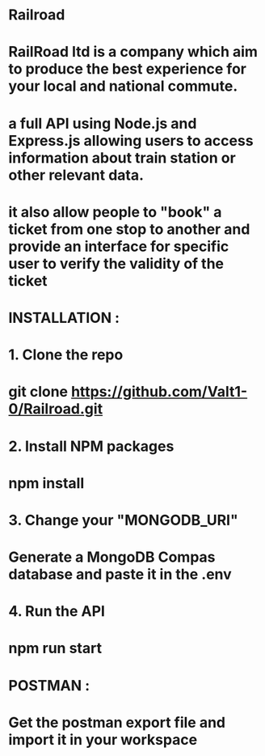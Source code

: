# Railroad 

# RailRoad ltd is a company which aim to produce the best experience for your local and national commute.
# a full API using Node.js and Express.js allowing users to access information about train station or other relevant data.
# it also allow people to "book" a ticket from one stop to another and provide an interface for specific user to verify the validity of the ticket

# INSTALLATION :
# 1. Clone the repo
# git clone https://github.com/Valt1-0/Railroad.git

# 2. Install NPM packages
# npm install

# 3. Change your "MONGODB_URI"
# Generate a MongoDB Compas database and paste it in the .env

# 4. Run the API
# npm run start

# POSTMAN :
# Get the postman export file and import it in your workspace


